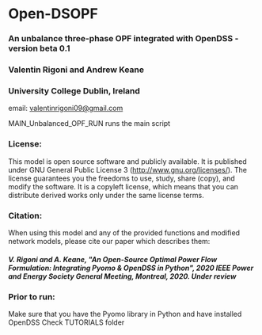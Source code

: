 # Open-DSOPF

### An unbalance three-phase OPF integrated with OpenDSS - version beta 0.1
### Valentin Rigoni and Andrew Keane 
### University College Dublin, Ireland 
email: valentinrigoni09@gmail.com

MAIN_Unbalanced_OPF_RUN runs the main script

### License:
This model is open source software and publicly available. It is published under GNU General Public License 3          (http://www.gnu.org/licenses/). The license guarantees you the freedoms to use, study, share (copy), and modify the software. It is a copyleft license, which means that you can distribute derived works only under the same license terms.

### Citation:
When using this model and any of the provided functions and modified network models, please cite our paper which describes them: 
##### V. Rigoni and A. Keane, "An Open-Source Optimal Power Flow Formulation: Integrating Pyomo & OpenDSS in Python", 2020 IEEE Power and Energy Society General Meeting, Montreal, 2020. *Under review*
    
### Prior to run:
Make sure that you have the Pyomo library in Python and have installed OpenDSS
Check TUTORIALS folder
